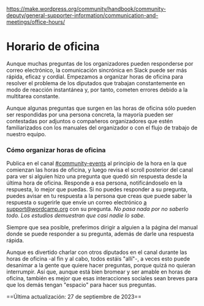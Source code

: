 https://make.wordpress.org/community/handbook/community-deputy/general-supporter-information/communication-and-meetings/office-hours/

# Horario de oficina

Aunque muchas preguntas de los organizadores pueden responderse por correo electrónico, la comunicación sincrónica en Slack puede ser más rápida, eficaz y cordial. Empezamos a organizar horas de oficina para resolver el problema de los diputados que trabajan constantemente en modo de reacción instantánea y, por tanto, cometen errores debido a la multitarea constante.

Aunque algunas preguntas que surgen en las horas de oficina sólo pueden ser respondidas por una persona concreta, la mayoría pueden ser contestadas por adjuntos o compañeros organizadores que estén familiarizados con los manuales del organizador o con el flujo de trabajo de nuestro equipo.

### Cómo organizar horas de oficina

Publica en el canal [#community-events](https://wordpress.slack.com/messages/C02RQC7RN/) al principio de la hora en la que comienzan las horas de oficina, y luego revisa el scroll posterior del canal para ver si alguien hizo una pregunta que quedó sin respuesta desde la última hora de oficina. Responde a esa persona, notificándoselo en la respuesta, lo mejor que puedas. Si no puedes responder a su pregunta, puedes avisar en tu respuesta a la persona que creas que puede saber la respuesta o sugerirle que envíe un correo electrónico [a support@wordcamp.org](mailto:support@wordcamp.org) con su pregunta. _No pasa nada por no saberlo todo. Los estudios demuestran que casi nadie lo sabe._

Siempre que sea posible, preferimos dirigir a alguien a la página del manual donde se puede responder a su pregunta, además de darle una respuesta rápida.

Aunque es divertido charlar con otros diputados en el canal durante las horas de oficina -al fin y al cabo, todos estáis "allí"-, a veces esto puede desanimar a la gente que quiere hacer preguntas, porque quizá no quieran interrumpir. Así que, aunque está bien bromear y ser amable en horas de oficina, también es mejor que esas interacciones sociales sean breves para que los demás tengan "espacio" para hacer sus preguntas.

==Última actualización: 27 de septiembre de 2023==